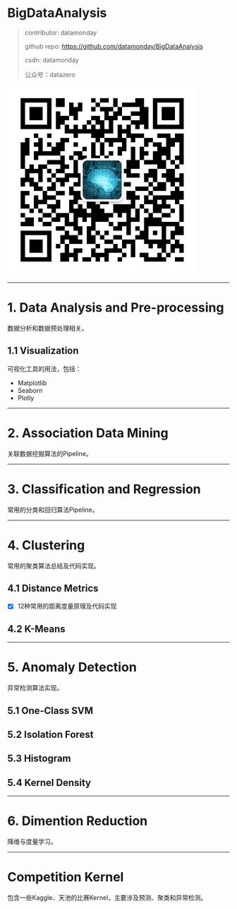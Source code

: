 # BigDataAnalysis

> contributor: datamonday
>
> github repo: https://github.com/datamonday/BigDataAnalysis
>
> csdn: datamonday
>
> 公众号：datazero

![qrcode](./imgs/qrcode.jpg)

---
# 1. Data Analysis and Pre-processing
数据分析和数据预处理相关。
## 1.1 Visualization
可视化工具的用法，包括：
- Matplotlib
- Seaborn
- Plotly


---
# 2. Association Data Mining
关联数据挖掘算法的Pipeline。

---
# 3. Classification and Regression
常用的分类和回归算法Pipeline。

---
# 4. Clustering
常用的聚类算法总结及代码实现。
## 4.1 Distance Metrics
- [x] 12种常用的距离度量原理及代码实现

## 4.2 K-Means




---
# 5. Anomaly Detection
异常检测算法实现。
## 5.1 One-Class SVM


## 5.2 Isolation Forest


## 5.3 Histogram


## 5.4 Kernel Density

---
# 6. Dimention Reduction
降维与度量学习。

---
# Competition Kernel

包含一些Kaggle、天池的比赛Kernel，主要涉及预测、聚类和异常检测。